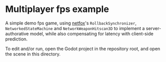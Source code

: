 # Multiplayer fps example

A simple demo fps game, using [netfox]'s `RollbackSynchronizer`,
`NetworkedStateMachine` and `NetworkWeaponHitscan3D` to implement a
server-authorative model, while also compensating for latency with client-side
prediction.

To edit and/or run, open the Godot project in the repository root, and open the
scene in this directory.

[netfox]: addons/netfox
